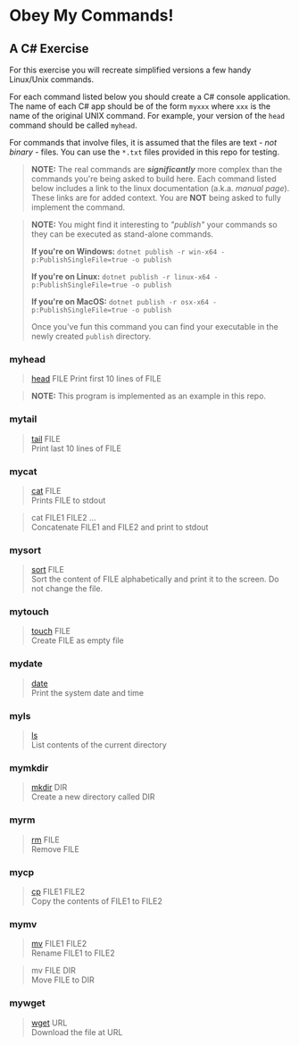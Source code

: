 # Obey My Commands!

## A C# Exercise

For this exercise you will recreate simplified versions a few handy Linux/Unix commands.

For each command listed below you should create a C# console application. The name of each C# app should be of the form `myxxx` where `xxx` is the name of the original UNIX command. For example, your version of the `head` command should be called `myhead`.

For commands that involve files, it is assumed that the files are text - _not binary_ - files. You can use the `*.txt` files provided in this repo for testing.

> **NOTE:** The real commands are _**significantly**_ more complex than the commands you're being asked to build here. Each command listed below includes a link to the linux documentation (a.k.a. _manual page_). These links are for added context. You are **NOT** being asked to fully implement the command.

> **NOTE:** You might find it interesting to _"publish"_ your commands so they can be executed as stand-alone commands.
>   
> **If you're on Windows:**
> `dotnet publish -r win-x64 -p:PublishSingleFile=true -o publish`
> 
> **If you're on Linux:**
> `dotnet publish -r linux-x64 -p:PublishSingleFile=true -o publish`
> 
> **If you're on MacOS:**
> `dotnet publish -r osx-x64 -p:PublishSingleFile=true -o publish`
>
> Once you've fun this command you can find your executable in the newly created `publish` directory.

### myhead

> [head](https://linux.die.net/man/1/head) FILE
> Print first 10 lines of FILE

> **NOTE:** This program is implemented as an example in this repo.

### mytail

> [tail](https://linux.die.net/man/1/tail) FILE  
> Print last 10 lines of FILE

### mycat

> [cat](https://linux.die.net/man/1/cat) FILE  
> Prints FILE to stdout

> cat FILE1 FILE2 ...  
> Concatenate FILE1 and FILE2 and print to stdout

### mysort

> [sort](https://linux.die.net/man/1/sort) FILE  
> Sort the content of FILE alphabetically and print it to the screen. Do not change the file.

### mytouch

> [touch](https://linux.die.net/man/1/touch) FILE  
> Create FILE as empty file

### mydate

> [date](https://linux.die.net/man/1/date)  
> Print the system date and time

### myls

> [ls](https://linux.die.net/man/1/ls)  
> List contents of the current directory

### mymkdir

> [mkdir](https://linux.die.net/man/1/mkdir) DIR  
> Create a new directory called DIR

### myrm

> [rm](https://linux.die.net/man/1/rm) FILE  
> Remove FILE

### mycp

> [cp](https://linux.die.net/man/1/cp) FILE1 FILE2  
> Copy the contents of FILE1 to FILE2

### mymv

> [mv](https://linux.die.net/man/1/mv) FILE1 FILE2  
> Rename FILE1 to FILE2

> mv FILE DIR  
> Move FILE to DIR

### mywget

> [wget](https://linux.die.net/man/1/wget) URL  
> Download the file at URL

